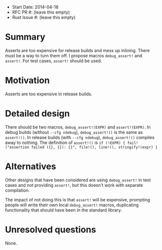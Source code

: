 - Start Date: 2014-04-18
- RFC PR #: (leave this empty)
- Rust Issue #: (leave this empty)

# Summary

Asserts are too expensive for release builds and mess up inlining. There must be a way to turn them off. I propose macros `debug_assert!` and `assert!`. For test cases, `assert!` should be used.

# Motivation

Asserts are too expensive in release builds.

# Detailed design

There should be two macros, `debug_assert!(EXPR)` and `assert!(EXPR)`. In debug builds (without `--cfg ndebug`), `debug_assert!()` is the same as `assert!()`. In release builds (with `--cfg ndebug`), `debug_assert!()` compiles away to nothing. The definition of `assert!()` is `if (!EXPR) { fail!("assertion failed ({}, {}): {}", file!(), line!(), stringify!(expr) }`

# Alternatives

Other designs that have been considered are using `debug_assert!` in test cases and not providing `assert!`, but this doesn't work with separate compilation.

The impact of not doing this is that `assert!` will be expensive, prompting people will write their own local `debug_assert!` macros, duplicating functionality that should have been in the standard library.

# Unresolved questions

None.
